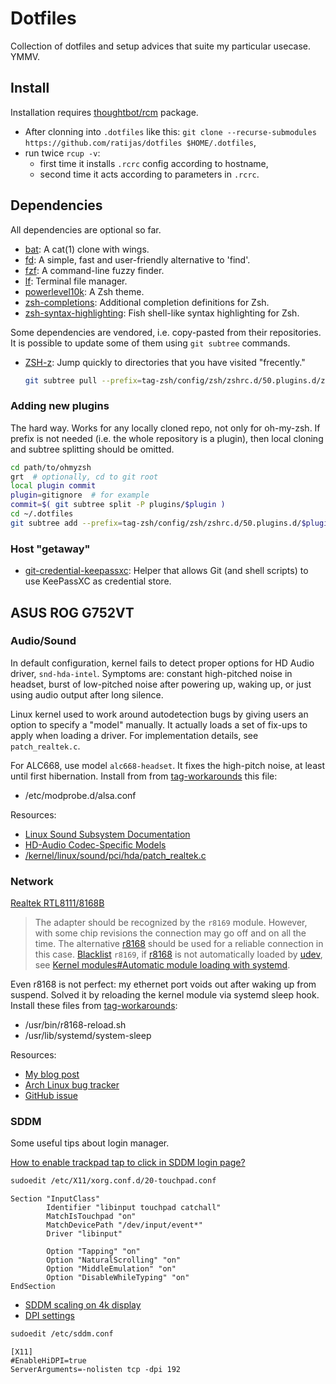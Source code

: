 # Dotfiles

Collection of dotfiles and setup advices that suite my particular usecase. YMMV.

## Install

Installation requires [thoughtbot/rcm](https://github.com/thoughtbot/rcm) package.

 - After clonning into `.dotfiles` like this: `git clone --recurse-submodules https://github.com/ratijas/dotfiles $HOME/.dotfiles`,
 - run twice `rcup -v`:
    * first time it installs `.rcrc` config according to hostname,
    * second time it acts according to parameters in `.rcrc`.

## Dependencies

All dependencies are optional so far.

 - [bat](https://github.com/sharkdp/bat):  A cat(1) clone with wings.
 - [fd](https://github.com/sharkdp/fd): A simple, fast and user-friendly alternative to 'find'.
 - [fzf](https://github.com/junegunn/fzf): A command-line fuzzy finder.
 - [lf](https://github.com/gokcehan/lf): Terminal file manager.
 - [powerlevel10k](https://github.com/romkatv/powerlevel10k): A Zsh theme.
 - [zsh-completions](https://github.com/zsh-users/zsh-completions): Additional completion definitions for Zsh.
 - [zsh-syntax-highlighting](https://github.com/zsh-users/zsh-syntax-highlighting): Fish shell-like syntax highlighting for Zsh.

Some dependencies are vendored, i.e. copy-pasted from their repositories.
It is possible to update some of them using `git subtree` commands.

 - [ZSH-z](https://github.com/agkozak/zsh-z): Jump quickly to directories that you have visited "frecently."
   ```sh
   git subtree pull --prefix=tag-zsh/config/zsh/zshrc.d/50.plugins.d/zsh-z --squash git@github.com:agkozak/zsh-z.git master
   ```

### Adding new plugins

The hard way. Works for any locally cloned repo, not only for oh-my-zsh. If prefix is not needed (i.e. the whole repository is a plugin), then local cloning and subtree splitting should be omitted.

  ```sh
  cd path/to/ohmyzsh
  grt  # optionally, cd to git root
  local plugin commit
  plugin=gitignore  # for example
  commit=$( git subtree split -P plugins/$plugin )
  cd ~/.dotfiles
  git subtree add --prefix=tag-zsh/config/zsh/zshrc.d/50.plugins.d/$plugin --squash path/to/ohmyzsh $commit
  ```

### Host "getaway"

 - [git-credential-keepassxc](https://github.com/frederick888/git-credential-keepassxc): Helper that allows Git (and shell scripts) to use KeePassXC as credential store.

## ASUS ROG G752VT

### Audio/Sound

In default configuration, kernel fails to detect proper options for HD Audio driver, `snd-hda-intel`. Symptoms are: constant high-pitched noise in headset, burst of low-pitched noise after powering up, waking up, or just using audio output after long silence.

Linux kernel used to work around autodetection bugs by giving users an option to specify a "model" manually. It actually loads a set of fix-ups to apply when loading a driver. For implementation details, see `patch_realtek.c`.

For ALC668, use model `alc668-headset`. It fixes the high-pitch noise, at least until first hibernation. Install from from [tag-workarounds](./tag-workarounds) this file:

- /etc/modprobe.d/alsa.conf

Resources:

- [Linux Sound Subsystem Documentation](https://www.kernel.org/doc/html/latest/sound/index.html)
- [HD-Audio Codec-Specific Models](https://www.kernel.org/doc/html/latest/sound/hd-audio/models.html)
- [/kernel/linux/sound/pci/hda/patch_realtek.c](https://git.kernel.org/pub/scm/linux/kernel/git/torvalds/linux.git/tree/sound/pci/hda/patch_realtek.c)

### Network

[Realtek RTL8111/8168B](https://wiki.archlinux.org/index.php/Network_configuration/Ethernet#Realtek_RTL8111/8168B)

> The adapter should be recognized by the `r8169` module. However, with some chip revisions the connection may go off and on all the time. The alternative [r8168](https://www.archlinux.org/packages/?name=r8168) should be used for a reliable connection in this case. [Blacklist](https://wiki.archlinux.org/index.php/Blacklist) `r8169`, if [r8168](https://www.archlinux.org/packages/?name=r8168) is not automatically loaded by [udev](https://wiki.archlinux.org/index.php/Udev), see [Kernel modules#Automatic module loading with systemd](https://wiki.archlinux.org/index.php/Kernel_modules#Automatic_module_loading_with_systemd).

Even r8168 is not perfect: my ethernet port voids out after waking up from suspend. Solved it by reloading the kernel module via systemd sleep hook. Install these files from [tag-workarounds](./tag-workarounds):

- /usr/bin/r8168-reload.sh
- /usr/lib/systemd/system-sleep

Resources:

- [My blog post](https://t.me/ratijas_life/108)
- [Arch Linux bug tracker](https://bugs.archlinux.org/task/67314)
- [GitHub issue](https://github.com/mtorromeo/r8168/issues/30)

### SDDM

Some useful tips about login manager.

[How to enable trackpad tap to click in SDDM login page?](https://askubuntu.com/questions/1345573/how-to-enable-trackpad-tap-to-click-in-sddm-login-page)

```sh
sudoedit /etc/X11/xorg.conf.d/20-touchpad.conf
```

```
Section "InputClass"
        Identifier "libinput touchpad catchall"
        MatchIsTouchpad "on"
        MatchDevicePath "/dev/input/event*"
        Driver "libinput"

        Option "Tapping" "on"
        Option "NaturalScrolling" "on"
        Option "MiddleEmulation" "on"
        Option "DisableWhileTyping" "on"
EndSection
```

- [SDDM scaling on 4k display](https://old.reddit.com/r/kde/comments/hphxx4/sddm_scaling_on_4k_display/)
- [DPI settings](https://wiki.archlinux.org/title/SDDM#DPI_settings)

```sh
sudoedit /etc/sddm.conf
```

```
[X11]
#EnableHiDPI=true
ServerArguments=-nolisten tcp -dpi 192
```
